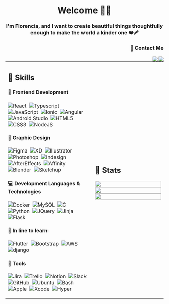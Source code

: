 <h1 align="center">Welcome 👋😊</h1>
<h3 align="center">I'm Florencia, and I want to create beautiful things thoughtfully enough to make the world a kinder one ❤️‍🩹</h3>
<h3 align="right">💬 Contact Me</h4>

[<img align="right" src="https://img.shields.io/badge/Gmail-seashell?&style=for-the-badge&logo=gmail&logoColor=red"/>](mailto:florelysmestre@gmail.com)
[<img align="right" src="https://img.shields.io/badge/Linkedin-aliceblue?&style=for-the-badge&logo=linkedin&logoColor=blue"/>](https://www.linkedin.com/in/florencialys/)


<table width=100%>
<tr>
   <td width=55%>
    
## 🌻 Skills

#### 🚀 Frontend Development

![React](https://img.shields.io/badge/React-ghostwhite?style=flat&logo=react&logoColor=dodgerblue)&nbsp;
![Typescript](https://img.shields.io/badge/Typescript-dodgerblue?style=flat&logo=typescript&logoColor=white)&nbsp;
![JavaScript](https://img.shields.io/badge/JavaScript-%23F7DF1E?style=flat&logo=javascript&logoColor=black)&nbsp;
![Ionic](https://img.shields.io/badge/Ionic-ghostwhite?style=flat&logo=ionic&logoColor=dodgerblue)&nbsp;
![Angular](https://img.shields.io/badge/Angular-red?style=flat&logo=angular&logoColor=white)&nbsp;
![Android Studio](https://img.shields.io/badge/Android_Studio-ghostwhite?style=flat&logo=androidstudio&logoColor=dodgerblue)&nbsp;
![HTML5](https://img.shields.io/badge/HTML5-orangered?style=flat&logo=html5&logoColor=white)&nbsp;
![CSS3](https://img.shields.io/badge/CSS3-blue?style=flat&logo=css3&logoColor=white)&nbsp;
![NodeJS](https://img.shields.io/badge/Node.js-%234ea94b?style=flat&logo=node.js&logoColor=ivory)&nbsp;

#### 🌈 Graphic Design

![Figma](https://img.shields.io/badge/Figma-232F3E?style=flat&logo=figma&logoColor=deeppink)&nbsp;
![XD](https://img.shields.io/badge/Adobe_Xd-purple?style=flat&logo=adobexd&logoColor=violet)&nbsp;
![Illustrator](https://img.shields.io/badge/Illustrator-sienna?style=flat&logo=adobeillustrator&logoColor=sandybrown)&nbsp;
![Photoshop](https://img.shields.io/badge/Photoshop-midnightblue?style=flat&logo=adobephotoshop&logoColor=cornflowerblue)&nbsp;
![Indesign](https://img.shields.io/badge/Indesign-darkred?style=flat&logo=adobeindesign&logoColor=cherry)&nbsp;
![AfterEffects](https://img.shields.io/badge/After_Effects-indigo?style=flat&logo=adobeaftereffects&logoColor=plum)&nbsp;
![Affinity](https://img.shields.io/badge/Affinity-232F3E?style=flat&logo=affinity&logoColor=dodgerblue)&nbsp;
![Blender](https://img.shields.io/badge/blender-232F3E?style=flat&logo=blender&logoColor=orange)&nbsp;
![Sketchup](https://img.shields.io/badge/SketchUp-232F3E?style=flat&logo=sketchup&logoColor=red)&nbsp;

#### 💻 Development Languages & Technologies

![Docker](https://img.shields.io/badge/Docker-ghostwhite?style=flat&logo=docker&logoColor=dodgerblue)&nbsp;
![MySQL](https://img.shields.io/badge/MySQL-seashell?style=flat&logo=mysql&logoColor=blue)&nbsp;
![C](https://img.shields.io/badge/C-ghostwhite?style=flat&logo=c&logoColor=blue)&nbsp;
![Python](https://img.shields.io/badge/Python-ghostwhite?style=flat&logo=python&logoColor=%23F7DF1E)&nbsp;
![JQuery](https://img.shields.io/badge/JQuery-ghostwhite?style=flat&logo=jquery&logoColor=blue)&nbsp;
![Jinja](https://img.shields.io/badge/Jinja-seashell?style=flat&logo=jinja&logoColor=red)&nbsp;
![Flask](https://img.shields.io/badge/Flask-red?style=flat&logo=flask&logoColor=black)&nbsp;

#### 🌱 In line to learn:

![Flutter](https://img.shields.io/badge/Flutter-blue?style=flat&logo=flutter&logoColor=lightblue)&nbsp;
![Bootstrap](https://img.shields.io/badge/Bootstrap-%23563D7C?style=flat&logo=bootstrap&logoColor=white)&nbsp;
![AWS](https://img.shields.io/badge/Amazon_AWS-orange?style=flat&logo=amazon-aws&logoColor=black)&nbsp;
![django](https://img.shields.io/badge/django-darkgreen?style=flat&logo=django&logoColor=black)&nbsp;

#### 🔨 Tools

![Jira](https://img.shields.io/badge/Jira-white?style=flat&logo=jira&logoColor=blue)&nbsp;
![Trello](https://img.shields.io/badge/Trello-white?style=flat&logo=trello&logoColor=blue)&nbsp;
![Notion](https://img.shields.io/badge/Notion-white?style=flat&logo=notion&logoColor=black)&nbsp;
![Slack](https://img.shields.io/badge/Slack-white?style=flat&logo=slack&logoColor=DC381F)&nbsp;
![GitHub](https://img.shields.io/badge/GitHub-white?style=flat&logo=github&logoColor=black)&nbsp;
![Ubuntu](https://img.shields.io/badge/Ubuntu-white?style=flat&logo=ubuntu&logoColor=red)&nbsp;
![Bash](https://img.shields.io/badge/Bash-white?style=flat&logo=gnu-bash&logoColor=black)&nbsp;
![Apple](https://img.shields.io/badge/Apple-white?style=flat&logo=apple&logoColor=black)&nbsp;
![Xcode](https://img.shields.io/badge/Xcode-white?style=flat&logo=xcode&logoColor=dodgerblue)&nbsp;
![Hyper](https://img.shields.io/badge/Hyper-black?style=flat&logo=hyper&logoColor=magenta)&nbsp;
</td>

<td>

## 📄 Stats

<p align="center">
  <img width="100%" src="https://github-readme-stats.vercel.app/api?username=FloLys&theme=onedark&show_icons=true&bg_color=FFFFFF00&hide_border=true" />
 <br>
  <img width="100%" src="https://github-readme-streak-stats.herokuapp.com/?user=FloLys&theme=onedark_duo&stroke=FFFFFF00&hide_border=true&background=FFFFFF00" />
 <br>
  <img width="100%" src="https://github-readme-stats.vercel.app/api/top-langs/?username=FloLys&theme=onedark&layout=compact&bg_color=FFFFFF00&text_color=black&hide_border=true&langs_count=4" />
</p>
     
  </td>
 </tr>
</table>
